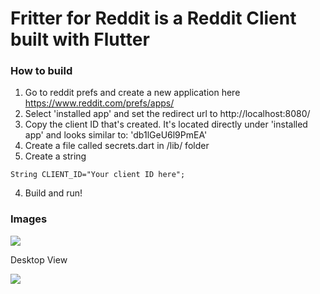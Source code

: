 # Fritter for Reddit is a Reddit Client built with Flutter

### How to build 
1. Go to reddit prefs and create a new application here https://www.reddit.com/prefs/apps/
2. Select 'installed app' and set the redirect url to http://localhost:8080/
3. Copy the client ID that's created. It's located directly under 'installed app' and looks similar to: 'db1lGeU6l9PmEA'
2. Create a file called secrets.dart in /lib/ folder
3. Create a string 

```String CLIENT_ID="Your client ID here";```

4. Build and run!

### Images
![](/images/img.png)

Desktop View

![](/images/mac-desktop-gallery-view.png)

